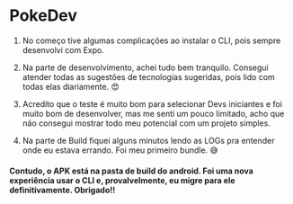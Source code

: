 # PokeDev

1. No começo tive algumas complicações ao instalar o CLI, pois sempre desenvolvi com Expo. 

2. Na parte de desenvolvimento, achei tudo bem tranquilo. Consegui atender todas as sugestões de tecnologias sugeridas, pois lido com todas elas diariamente. 😍

3. Acredito que o teste é muito bom para selecionar Devs iniciantes e foi muito bom de desenvolver, mas me senti um pouco limitado, acho que não consegui 
mostrar todo meu potencial com um projeto simples.

4. Na parte de Build fiquei alguns minutos lendo as LOGs pra entender onde eu estava errando. Foi meu primeiro bundle. 😅

#### Contudo, o APK está na pasta de build do android. Foi uma nova experiência usar o CLI e, provalvelmente, eu migre para ele definitivamente. Obrigado!!
